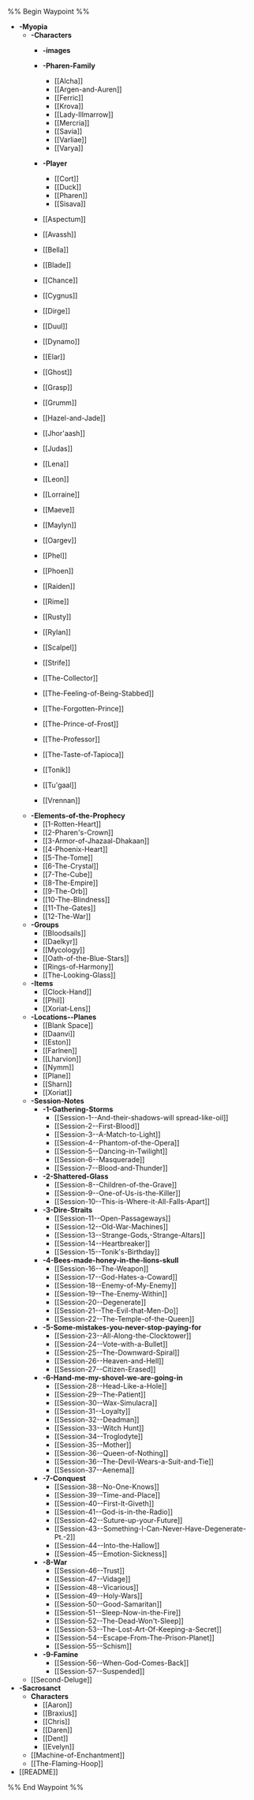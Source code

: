 %% Begin Waypoint %%
- **-Myopia**
	- **-Characters**
		- **-images**

		- **-Pharen-Family**
			- [[Alcha]]
			- [[Argen-and-Auren]]
			- [[Ferric]]
			- [[Krova]]
			- [[Lady-Illmarrow]]
			- [[Mercria]]
			- [[Savia]]
			- [[Varliae]]
			- [[Varya]]
		- **-Player**
			- [[Cort]]
			- [[Duck]]
			- [[Pharen]]
			- [[Sisava]]
		- [[Aspectum]]
		- [[Avassh]]
		- [[Bella]]
		- [[Blade]]
		- [[Chance]]
		- [[Cygnus]]
		- [[Dirge]]
		- [[Duul]]
		- [[Dynamo]]
		- [[Elar]]
		- [[Ghost]]
		- [[Grasp]]
		- [[Grumm]]
		- [[Hazel-and-Jade]]
		- [[Jhor'aash]]
		- [[Judas]]
		- [[Lena]]
		- [[Leon]]
		- [[Lorraine]]
		- [[Maeve]]
		- [[Maylyn]]
		- [[Oargev]]
		- [[Phel]]
		- [[Phoen]]
		- [[Raiden]]
		- [[Rime]]
		- [[Rusty]]
		- [[Rylan]]
		- [[Scalpel]]
		- [[Strife]]
		- [[The-Collector]]
		- [[The-Feeling-of-Being-Stabbed]]
		- [[The-Forgotten-Prince]]
		- [[The-Prince-of-Frost]]
		- [[The-Professor]]
		- [[The-Taste-of-Tapioca]]
		- [[Tonik]]
		- [[Tu'gaal]]
		- [[Vrennan]]
	- **-Elements-of-the-Prophecy**
		- [[1-Rotten-Heart]]
		- [[2-Pharen's-Crown]]
		- [[3-Armor-of-Jhazaal-Dhakaan]]
		- [[4-Phoenix-Heart]]
		- [[5-The-Tome]]
		- [[6-The-Crystal]]
		- [[7-The-Cube]]
		- [[8-The-Empire]]
		- [[9-The-Orb]]
		- [[10-The-Blindness]]
		- [[11-The-Gates]]
		- [[12-The-War]]
	- **-Groups**
		- [[Bloodsails]]
		- [[Daelkyr]]
		- [[Mycology]]
		- [[Oath-of-the-Blue-Stars]]
		- [[Rings-of-Harmony]]
		- [[The-Looking-Glass]]
	- **-Items**
		- [[Clock-Hand]]
		- [[Phil]]
		- [[Xoriat-Lens]]
	- **-Locations--Planes**
		- [[Blank Space]]
		- [[Daanvi]]
		- [[Eston]]
		- [[Farlnen]]
		- [[Lharvion]]
		- [[Nymm]]
		- [[Plane]]
		- [[Sharn]]
		- [[Xoriat]]
	- **-Session-Notes**
		- **-1-Gathering-Storms**
			- [[Session-1--And-their-shadows-will spread-like-oil]]
			- [[Session-2--First-Blood]]
			- [[Session-3--A-Match-to-Light]]
			- [[Session-4--Phantom-of-the-Opera]]
			- [[Session-5--Dancing-in-Twilight]]
			- [[Session-6--Masquerade]]
			- [[Session-7--Blood-and-Thunder]]
		- **-2-Shattered-Glass**
			- [[Session-8--Children-of-the-Grave]]
			- [[Session-9--One-of-Us-is-the-Killer]]
			- [[Session-10--This-is-Where-it-All-Falls-Apart]]
		- **-3-Dire-Straits**
			- [[Session-11--Open-Passageways]]
			- [[Session-12--Old-War-Machines]]
			- [[Session-13--Strange-Gods,-Strange-Altars]]
			- [[Session-14--Heartbreaker]]
			- [[Session-15--Tonik's-Birthday]]
		- **-4-Bees-made-honey-in-the-lions-skull**
			- [[Session-16--The-Weapon]]
			- [[Session-17--God-Hates-a-Coward]]
			- [[Session-18--Enemy-of-My-Enemy]]
			- [[Session-19--The-Enemy-Within]]
			- [[Session-20--Degenerate]]
			- [[Session-21--The-Evil-that-Men-Do]]
			- [[Session-22--The-Temple-of-the-Queen]]
		- **-5-Some-mistakes-you-never-stop-paying-for**
			- [[Session-23--All-Along-the-Clocktower]]
			- [[Session-24--Vote-with-a-Bullet]]
			- [[Session-25--The-Downward-Spiral]]
			- [[Session-26--Heaven-and-Hell]]
			- [[Session-27--Citizen-Erased]]
		- **-6-Hand-me-my-shovel-we-are-going-in**
			- [[Session-28--Head-Like-a-Hole]]
			- [[Session-29--The-Patient]]
			- [[Session-30--Wax-Simulacra]]
			- [[Session-31--Loyalty]]
			- [[Session-32--Deadman]]
			- [[Session-33--Witch Hunt]]
			- [[Session-34--Troglodyte]]
			- [[Session-35--Mother]]
			- [[Session-36--Queen-of-Nothing]]
			- [[Session-36--The-Devil-Wears-a-Suit-and-Tie]]
			- [[Session-37--Aenema]]
		- **-7-Conquest**
			- [[Session-38--No-One-Knows]]
			- [[Session-39--Time-and-Place]]
			- [[Session-40--First-It-Giveth]]
			- [[Session-41--God-is-in-the-Radio]]
			- [[Session-42--Suture-up-your-Future]]
			- [[Session-43--Something-I-Can-Never-Have-Degenerate-Pt.-2]]
			- [[Session-44--Into-the-Hallow]]
			- [[Session-45--Emotion-Sickness]]
		- **-8-War**
			- [[Session-46--Trust]]
			- [[Session-47--Vidage]]
			- [[Session-48--Vicarious]]
			- [[Session-49--Holy-Wars]]
			- [[Session-50--Good-Samaritan]]
			- [[Session-51--Sleep-Now-in-the-Fire]]
			- [[Session-52--The-Dead-Won't-Sleep]]
			- [[Session-53--The-Lost-Art-Of-Keeping-a-Secret]]
			- [[Session-54--Escape-From-The-Prison-Planet]]
			- [[Session-55--Schism]]
		- **-9-Famine**
			- [[Session-56--When-God-Comes-Back]]
			- [[Session-57--Suspended]]
	- [[Second-Deluge]]
- **-Sacrosanct**
	- **Characters**
		- [[Aaron]]
		- [[Braxius]]
		- [[Chris]]
		- [[Daren]]
		- [[Dent]]
		- [[Evelyn]]
	- [[Machine-of-Enchantment]]
	- [[The-Flaming-Hoop]]
- [[README]]

%% End Waypoint %%

